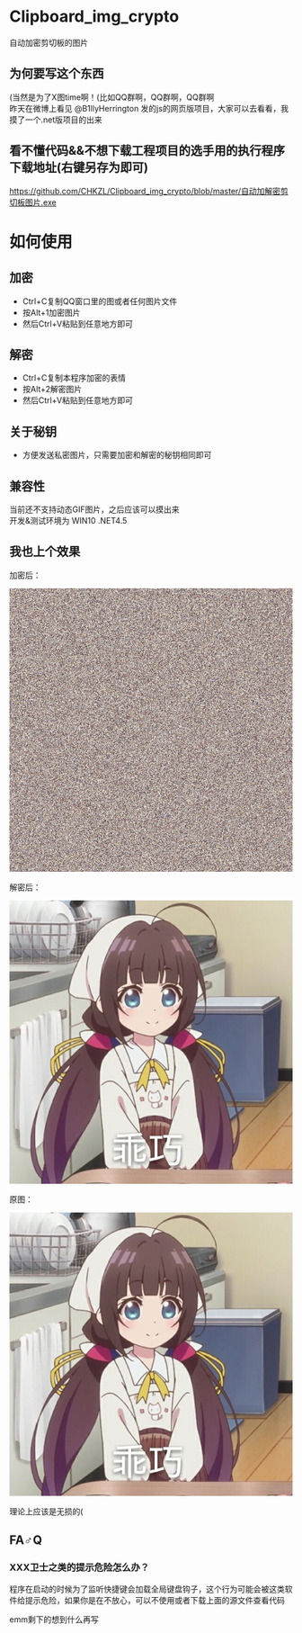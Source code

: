 # Clipboard_img_crypto
自动加密剪切板的图片

## 为何要写这个东西
(当然是为了X图time啊！(比如QQ群啊，QQ群啊，QQ群啊  
昨天在微博上看见 @B1llyHerrington 发的js的网页版项目，大家可以去看看，我摸了一个.net版项目的出来
  
## 看不懂代码&&不想下载工程项目的选手用的执行程序下载地址(右键另存为即可)
https://github.com/CHKZL/Clipboard_img_crypto/blob/master/自动加解密剪切板图片.exe  
# 如何使用  
## 加密
* Ctrl+C复制QQ窗口里的图或者任何图片文件
* 按Alt+1加密图片
* 然后Ctrl+V粘贴到任意地方即可  
## 解密
* Ctrl+C复制本程序加密的表情
* 按Alt+2解密图片
* 然后Ctrl+V粘贴到任意地方即可  
## 关于秘钥
* 方便发送私密图片，只需要加密和解密的秘钥相同即可
  
## 兼容性
当前还不支持动态GIF图片，之后应该可以摸出来  
开发&测试环境为 WIN10  .NET4.5

## 我也上个效果
加密后：

![加密后](https://github.com/CHKZL/Clipboard_img_crypto/blob/master/自动加解密剪切板图片/2.png)

解密后：

![解密后](https://github.com/CHKZL/Clipboard_img_crypto/blob/master/自动加解密剪切板图片/3.png)

原图：

![原图](https://github.com/CHKZL/Clipboard_img_crypto/blob/master/自动加解密剪切板图片/1.jpg)

理论上应该是无损的(  
  
## FA♂Q
### XXX卫士之类的提示危险怎么办？
程序在启动的时候为了监听快捷键会加载全局键盘钩子，这个行为可能会被这类软件给提示危险，如果你是在不放心，可以不使用或者下载上面的源文件查看代码


emm剩下的想到什么再写
